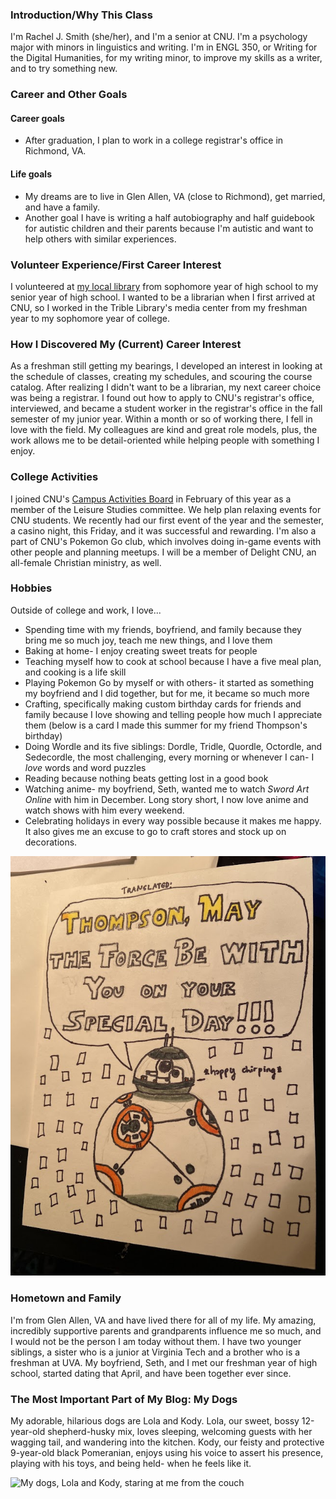 ### Introduction/Why This Class  
I'm Rachel J. Smith (she/her), and I'm a senior at CNU. I'm a psychology major with minors in linguistics and writing. I'm in ENGL 350, or Writing for the Digital Humanities, for my writing minor, to improve my skills as a writer, and to try something new.  

### Career and Other Goals
#### Career goals
* After graduation, I plan to work in a college registrar's office in Richmond, VA.  

#### Life goals
* My dreams are to live in Glen Allen, VA (close to Richmond), get married, and have a family.    
* Another goal I have is writing a half autobiography and half guidebook for autistic children and their parents because I'm autistic and want to help others with similar experiences.

### Volunteer Experience/First Career Interest
I volunteered at [my local library](https://henricolibrary.org/twin-hickory) from sophomore year of high school to my senior year of high school. I wanted to be a librarian when I first arrived at CNU, so I worked in the Trible Library's media center from my freshman year to my sophomore year of college.   

### How I Discovered My (Current) Career Interest  
As a freshman still getting my bearings, I developed an interest in looking at the schedule of classes, creating my schedules, and scouring the course catalog. After realizing I didn't want to be a librarian, my next career choice was being a registrar. I found out how to apply to CNU's registrar's office, interviewed, and became a student worker in the registrar's office in the fall semester of my junior year. Within a month or so of working there, I fell in love with the field. My colleagues are kind and great role models, plus, the work allows me to be detail-oriented while helping people with something I enjoy.  

### College Activities  
I joined CNU's [Campus Activities Board](https://www.instagram.com/cnucab/) in February of this year as a member of the Leisure Studies committee. We help plan relaxing events for CNU students. We recently had our first event of the year and the semester, a casino night, this Friday, and it was successful and rewarding. I'm also a part of CNU's Pokemon Go club, which involves doing in-game events with other people and planning meetups. I will be a member of Delight CNU, an all-female Christian ministry, as well.  

### Hobbies
Outside of college and work, I love...  
* Spending time with my friends, boyfriend, and family because they bring me so much joy, teach me new things, and I love them
* Baking at home- I enjoy creating sweet treats for people
* Teaching myself how to cook at school because I have a five meal plan, and cooking is a life skill
* Playing Pokemon Go by myself or with others- it started as something my boyfriend and I did together, but for me, it became so much more
* Crafting, specifically making custom birthday cards for friends and family because I love showing and telling people how much I appreciate them (below is a card I made this summer for my friend Thompson's birthday)
* Doing Wordle and its five siblings: Dordle, Tridle, Quordle, Octordle, and Sedecordle, the most challenging, every morning or whenever I can- I _love_ words and word puzzles
* Reading because nothing beats getting lost in a good book
* Watching anime- my boyfriend, Seth, wanted me to watch _Sword Art Online_ with him in December. Long story short, I now love anime and watch shows with him every weekend.
* Celebrating holidays in every way possible because it makes me happy. It also gives me an excuse to go to craft stores and stock up on decorations. 

![My custom Star Wars card for my friend Thompson's birthday](https://raw.githubusercontent.com/RachelJess124/RachelJess124/main/images/card.jpg)  

### Hometown and Family  
I'm from Glen Allen, VA and have lived there for all of my life. My amazing, incredibly supportive parents and grandparents influence me so much, and I would not be the person I am today without them. I have two younger siblings, a sister who is a junior at Virginia Tech and a brother who is a freshman at UVA. My boyfriend, Seth, and I met our freshman year of high school, started dating that April, and have been together ever since.   

### The Most Important Part of My Blog: My Dogs  
My adorable, hilarious dogs are Lola and Kody. Lola, our sweet, bossy 12-year-old shepherd-husky mix, loves sleeping, welcoming guests with her wagging tail, and wandering into the kitchen. Kody, our feisty and protective 9-year-old black Pomeranian, enjoys using his voice to assert his presence, playing with his toys, and being held- when he feels like it.

![My dogs, Lola and Kody, staring at me from the couch](https://user-images.githubusercontent.com/112146112/187336857-bbbb095b-ab01-4f98-989c-0958225dee01.jpg)
